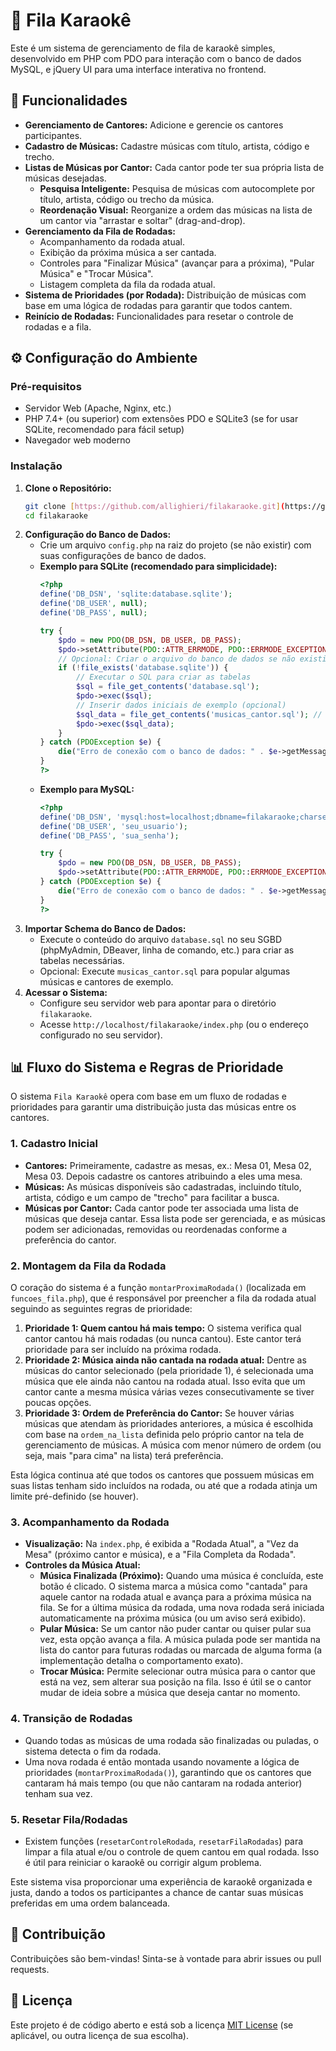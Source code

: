 # 🎤 Fila Karaokê

Este é um sistema de gerenciamento de fila de karaokê simples, desenvolvido em PHP com PDO para interação com o banco de dados MySQL, e jQuery UI para uma interface interativa no frontend.

## 🚀 Funcionalidades

* **Gerenciamento de Cantores:** Adicione e gerencie os cantores participantes.
* **Cadastro de Músicas:** Cadastre músicas com título, artista, código e trecho.
* **Listas de Músicas por Cantor:** Cada cantor pode ter sua própria lista de músicas desejadas.
    * **Pesquisa Inteligente:** Pesquisa de músicas com autocomplete por título, artista, código ou trecho da música.
    * **Reordenação Visual:** Reorganize a ordem das músicas na lista de um cantor via "arrastar e soltar" (drag-and-drop).
* **Gerenciamento da Fila de Rodadas:**
    * Acompanhamento da rodada atual.
    * Exibição da próxima música a ser cantada.
    * Controles para "Finalizar Música" (avançar para a próxima), "Pular Música" e "Trocar Música".
    * Listagem completa da fila da rodada atual.
* **Sistema de Prioridades (por Rodada):** Distribuição de músicas com base em uma lógica de rodadas para garantir que todos cantem.
* **Reinício de Rodadas:** Funcionalidades para resetar o controle de rodadas e a fila.

## ⚙️ Configuração do Ambiente

### Pré-requisitos

* Servidor Web (Apache, Nginx, etc.)
* PHP 7.4+ (ou superior) com extensões PDO e SQLite3 (se for usar SQLite, recomendado para fácil setup)
* Navegador web moderno

### Instalação

1.  **Clone o Repositório:**
    ```bash
    git clone [https://github.com/allighieri/filakaraoke.git](https://github.com/allighieri/filakaraoke.git)
    cd filakaraoke
    ```
2.  **Configuração do Banco de Dados:**
    * Crie um arquivo `config.php` na raiz do projeto (se não existir) com suas configurações de banco de dados.
    * **Exemplo para SQLite (recomendado para simplicidade):**
        ```php
        <?php
        define('DB_DSN', 'sqlite:database.sqlite');
        define('DB_USER', null);
        define('DB_PASS', null);
        
        try {
            $pdo = new PDO(DB_DSN, DB_USER, DB_PASS);
            $pdo->setAttribute(PDO::ATTR_ERRMODE, PDO::ERRMODE_EXCEPTION);
            // Opcional: Criar o arquivo do banco de dados se não existir
            if (!file_exists('database.sqlite')) {
                // Executar o SQL para criar as tabelas
                $sql = file_get_contents('database.sql');
                $pdo->exec($sql);
                // Inserir dados iniciais de exemplo (opcional)
                $sql_data = file_get_contents('musicas_cantor.sql'); // Se este arquivo tiver INSERTs para musicas e cantores
                $pdo->exec($sql_data);
            }
        } catch (PDOException $e) {
            die("Erro de conexão com o banco de dados: " . $e->getMessage());
        }
        ?>
        ```
    * **Exemplo para MySQL:**
        ```php
        <?php
        define('DB_DSN', 'mysql:host=localhost;dbname=filakaraoke;charset=utf8mb4');
        define('DB_USER', 'seu_usuario');
        define('DB_PASS', 'sua_senha');
        
        try {
            $pdo = new PDO(DB_DSN, DB_USER, DB_PASS);
            $pdo->setAttribute(PDO::ATTR_ERRMODE, PDO::ERRMODE_EXCEPTION);
        } catch (PDOException $e) {
            die("Erro de conexão com o banco de dados: " . $e->getMessage());
        }
        ?>
        ```
3.  **Importar Schema do Banco de Dados:**
    * Execute o conteúdo do arquivo `database.sql` no seu SGBD (phpMyAdmin, DBeaver, linha de comando, etc.) para criar as tabelas necessárias.
    * Opcional: Execute `musicas_cantor.sql` para popular algumas músicas e cantores de exemplo.
4.  **Acessar o Sistema:**
    * Configure seu servidor web para apontar para o diretório `filakaraoke`.
    * Acesse `http://localhost/filakaraoke/index.php` (ou o endereço configurado no seu servidor).

## 📊 Fluxo do Sistema e Regras de Prioridade

O sistema `Fila Karaokê` opera com base em um fluxo de rodadas e prioridades para garantir uma distribuição justa das músicas entre os cantores.

### 1. Cadastro Inicial

* **Cantores:** Primeiramente, cadastre as mesas, ex.: Mesa 01, Mesa 02, Mesa 03. Depois cadastre os cantores atribuindo a eles uma mesa.
* **Músicas:** As músicas disponíveis são cadastradas, incluindo título, artista, código e um campo de "trecho" para facilitar a busca.
* **Músicas por Cantor:** Cada cantor pode ter associada uma lista de músicas que deseja cantar. Essa lista pode ser gerenciada, e as músicas podem ser adicionadas, removidas ou reordenadas conforme a preferência do cantor.

### 2. Montagem da Fila da Rodada

O coração do sistema é a função `montarProximaRodada()` (localizada em `funcoes_fila.php`), que é responsável por preencher a fila da rodada atual seguindo as seguintes regras de prioridade:

1.  **Prioridade 1: Quem cantou há mais tempo:** O sistema verifica qual cantor cantou há mais rodadas (ou nunca cantou). Este cantor terá prioridade para ser incluído na próxima rodada.
2.  **Prioridade 2: Música ainda não cantada na rodada atual:** Dentre as músicas do cantor selecionado (pela prioridade 1), é selecionada uma música que ele ainda não cantou na rodada atual. Isso evita que um cantor cante a mesma música várias vezes consecutivamente se tiver poucas opções.
3.  **Prioridade 3: Ordem de Preferência do Cantor:** Se houver várias músicas que atendam às prioridades anteriores, a música é escolhida com base na `ordem_na_lista` definida pelo próprio cantor na tela de gerenciamento de músicas. A música com menor número de ordem (ou seja, mais "para cima" na lista) terá preferência.

Esta lógica continua até que todos os cantores que possuem músicas em suas listas tenham sido incluídos na rodada, ou até que a rodada atinja um limite pré-definido (se houver).

### 3. Acompanhamento da Rodada

* **Visualização:** Na `index.php`, é exibida a "Rodada Atual", a "Vez da Mesa" (próximo cantor e música), e a "Fila Completa da Rodada".
* **Controles da Música Atual:**
    * **Música Finalizada (Próximo):** Quando uma música é concluída, este botão é clicado. O sistema marca a música como "cantada" para aquele cantor na rodada atual e avança para a próxima música na fila. Se for a última música da rodada, uma nova rodada será iniciada automaticamente na próxima música (ou um aviso será exibido).
    * **Pular Música:** Se um cantor não puder cantar ou quiser pular sua vez, esta opção avança a fila. A música pulada pode ser mantida na lista do cantor para futuras rodadas ou marcada de alguma forma (a implementação detalha o comportamento exato).
    * **Trocar Música:** Permite selecionar outra música para o cantor que está na vez, sem alterar sua posição na fila. Isso é útil se o cantor mudar de ideia sobre a música que deseja cantar no momento.

### 4. Transição de Rodadas

* Quando todas as músicas de uma rodada são finalizadas ou puladas, o sistema detecta o fim da rodada.
* Uma nova rodada é então montada usando novamente a lógica de prioridades (`montarProximaRodada()`), garantindo que os cantores que cantaram há mais tempo (ou que não cantaram na rodada anterior) tenham sua vez.

### 5. Resetar Fila/Rodadas

* Existem funções (`resetarControleRodada`, `resetarFilaRodadas`) para limpar a fila atual e/ou o controle de quem cantou em qual rodada. Isso é útil para reiniciar o karaokê ou corrigir algum problema.

Este sistema visa proporcionar uma experiência de karaokê organizada e justa, dando a todos os participantes a chance de cantar suas músicas preferidas em uma ordem balanceada.

## 🤝 Contribuição

Contribuições são bem-vindas! Sinta-se à vontade para abrir issues ou pull requests.

## 📄 Licença

Este projeto é de código aberto e está sob a licença [MIT License](https://opensource.org/licenses/MIT) (se aplicável, ou outra licença de sua escolha).
